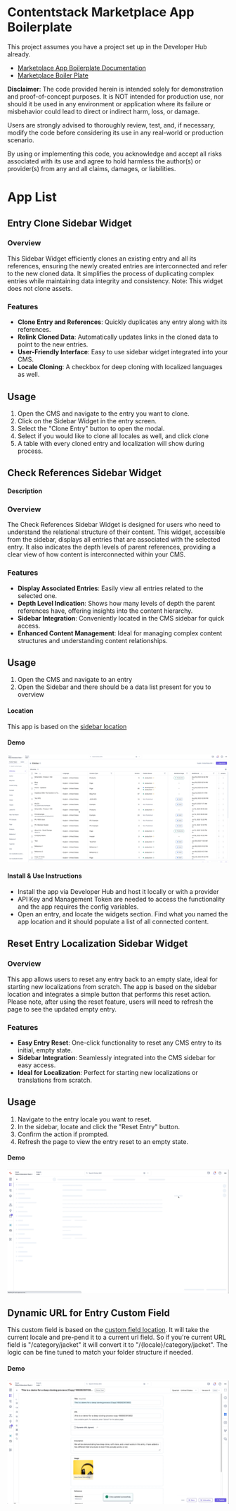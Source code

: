 
#  Contentstack Marketplace App Boilerplate

  This project assumes you have a project set up in the Developer Hub already.
  - [Marketplace App Boilerplate Documentation](https://www.contentstack.com/docs/developers/developer-hub/marketplace-app-boilerplate/)
- [Marketplace Boiler Plate](https://github.com/contentstack/marketplace-app-boilerplate)

**Disclaimer**: The code provided herein is intended solely for demonstration and proof-of-concept purposes. It is NOT intended for production use, nor should it be used in any environment or application where its failure or misbehavior could lead to direct or indirect harm, loss, or damage.

Users are strongly advised to thoroughly review, test, and, if necessary, modify the code before considering its use in any real-world or production scenario.

By using or implementing this code, you acknowledge and accept all risks associated with its use and agree to hold harmless the author(s) or provider(s) from any and all claims, damages, or liabilities.

# App List

## Entry Clone Sidebar Widget

### Overview
This Sidebar Widget efficiently clones an existing entry and all its references, ensuring the newly created entries are interconnected and refer to the new cloned data. It simplifies the process of duplicating complex entries while maintaining data integrity and consistency. Note: This widget does not clone assets.

### Features
- **Clone Entry and References**: Quickly duplicates any entry along with its references.
- **Relink Cloned Data**: Automatically updates links in the cloned data to point to the new entries.
- **User-Friendly Interface**: Easy to use sidebar widget integrated into your CMS.
- **Locale Cloning**: A checkbox for deep cloning with localized languages as well.

## Usage
1. Open the CMS and navigate to the entry you want to clone.
2. Click on the Sidebar Widget in the entry screen.
3. Select the "Clone Entry" button to open the modal.
4. Select if you would like to clone all locales as well, and click clone
5. A table with every cloned entry and localization will show during process.

## Check References Sidebar Widget

#### Description

### Overview
The Check References Sidebar Widget is  designed for users who need to understand the relational structure of their content. This widget, accessible from the sidebar, displays all entries that are associated with the selected entry. It also indicates the depth levels of parent references, providing a clear view of how content is interconnected within your CMS.

### Features
- **Display Associated Entries**: Easily view all entries related to the selected one.
- **Depth Level Indication**: Shows how many levels of depth the parent references have, offering insights into the content hierarchy.
- **Sidebar Integration**: Conveniently located in the CMS sidebar for quick access.
- **Enhanced Content Management**: Ideal for managing complex content structures and understanding content relationships.

## Usage
1. Open the CMS and navigate to an entry
2. Open the Sidebar and there should be a data list present for you to overview

#### Location
This app is based on the [sidebar location](https://github.com/nicknguyen-cs/sample-apps/blob/main/src/containers/SidebarReferencesWidget/EntrySidebar.tsx)

#### Demo
![My Image](public/gifs/parent-references.gif)

#### Install & Use Instructions

 - Install the app via Developer Hub and host it locally or with a provider
 - API Key and Management Token are needed to access the functionality and the app requires the config variables.
 - Open an entry, and locate the widgets section. Find what you named the app location and it should populate a list of all connected content.

## Reset Entry Localization Sidebar Widget

### Overview

This app allows users to reset any entry back to an empty slate, ideal for starting new localizations from scratch. The app is based on the sidebar location and integrates a simple button that performs this reset action. Please note, after using the reset feature, users will need to refresh the page to see the updated empty entry.

### Features
- **Easy Entry Reset**: One-click functionality to reset any CMS entry to its initial, empty state.
- **Sidebar Integration**: Seamlessly integrated into the CMS sidebar for easy access.
- **Ideal for Localization**: Perfect for starting new localizations or translations from scratch.

## Usage
1. Navigate to the entry locale you want to reset.
2. In the sidebar, locate and click the "Reset Entry" button.
3. Confirm the action if prompted.
4. Refresh the page to view the entry reset to an empty state.

#### Demo
![My Image](public/gifs/reset-locale.gif)

## Dynamic URL for Entry Custom Field

This custom field is based on the [custom field location](https://github.com/nicknguyen-cs/sample-apps/tree/main/src/containers/CustomFieldDynamicUrl). It will take the current locale and pre-pend it to a current url field. So if you're current URL field is "/category/jacket" it will convert it to "/{locale}/category/jacket". The logic can be fine tuned to match your folder structure if needed. 

#### Demo
![Dynamic URL](public/gifs/dynamic-url.gif)

